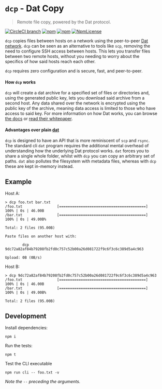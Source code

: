 `dcp` - Dat Copy
========

> Remote file copy, powered by the Dat protocol.

[![CircleCI branch](https://img.shields.io/circleci/project/github/tom-james-watson/dat-cp/master.svg)](https://circleci.com/gh/tom-james-watson/workflows/dat-cp/tree/master)
[![npm](https://img.shields.io/npm/v/dat-cp.svg)](https://www.npmjs.com/package/dat-cp)
[![npm](https://img.shields.io/node/v/dat-cp.svg)](https://www.npmjs.com/package/dat-cp)
[![NpmLicense](https://img.shields.io/npm/l/dat-cp.svg)](https://www.npmjs.com/package/dat-cp)

`dcp` copies files between hosts on a network using the peer-to-peer [Dat network](https://datproject.org/). `dcp` can be seen as an alternative to tools like `scp`, removing the need to configure SSH access between hosts. This lets you transfer files between two remote hosts, without you needing to worry about the specifics of how said hosts reach each other.

`dcp` requires zero configuration and is secure, fast, and peer-to-peer.

#### How `dcp` works

`dcp` will create a dat archive for a specified set of files or directories and, using the generated public key, lets you download said archive from a second host. Any data shared over the network is encrypted using the public key of the archive, meaning data access is limited to those who have access to said key. For more information on how Dat works, you can browse [the docs](https://docs.datproject.org/) or [read their whitepaper](https://github.com/datproject/docs/blob/master/papers/dat-paper.pdf).

#### Advantages over plain [dat](github.com/datproject/dat)

`dcp` is designed to have an API that is more reminiscent of `scp` and `rsync`. The standard cli `dat` program requires the additional mental overhead of understanding how the underlying Dat protocol works. `dat` forces you to share a single whole folder, whilst with `dcp` you can copy an arbitrary set of paths. `dat` also pollutes the filesystem with metadata files, whereas with `dcp` these are kept in-memory instead.

## Example

Host A:

```
> dcp foo.txt bar.txt
/foo.txt                [========================================] 100% | 0s | 46.00B
/bar.txt                [========================================] 100% | 0s | 49.00B%

Total: 2 files (95.00B)

Paste files on another host with:

        dcp 9dc72a82af84b79208fb2fd0c757c52b00a26d081722f9c6f3c6c389d5a4c963

Upload: 0B (0B/s)
```

Host B:

```
> dcp 9dc72a82af84b79208fb2fd0c757c52b00a26d081722f9c6f3c6c389d5a4c963
/foo.txt                [========================================] 100% | 0s | 46.00B
/bar.txt                [========================================] 100% | 0s | 49.00B%

Total: 2 files (95.00B)
```

## Development

Install dependencies:

```
npm i
```

Run the tests:

```
npm t
```

Test the CLI executable

```
npm run cli -- foo.txt -v
```

*Note the `--` preceding the arguments.*
